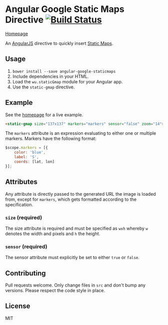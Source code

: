 # Angular Google Static Maps Directive [![Build Status](https://travis-ci.org/passy/angular-google-staticmaps.png)](https://travis-ci.org/passy/angular-google-staticmaps)

[Homepage](http://passy.github.io/angular-google-staticmaps)

An [AngularJS](http://angularjs.org/) directive to quickly insert [Static
Maps](https://developers.google.com/maps/documentation/staticmaps/).

## Usage

1. `bower install --save angular-google-staticmaps`
2. Include dependencies in your HTML.
3. Load the `wu.staticGmap` module for your Angular app.
4. Use the `static-gmap` directive.

## Example

See the [homepage](http://passy.github.io/angular-google-staticmaps) for a live example.

```html
<static-gmap size="137x137" markers="markers" sensor="false" zoom="14"></static-gmap>
```

The `markers` attribute is an expression evaluating to either one or multiple
markers. Markers have the following format:

```javascript
$scope.markers = [{
    color: 'blue',
    label: 'S',
    coords: [lat, lon]
}];
```

## Attributes

Any attribute is directly passed to the generated URL the image is loaded from,
except for `markers`, which gets formatted according to the specification.

### `size` (required)

The size attribute is required and must be specified as `wxh` whereby `w`
denotes the width and pixels and `h` the height.

### `sensor` (required)

The sensor attribute must explicitly be set to either `true` or `false`.

## Contributing

Pull requests welcome. Only change files in `src` and don't bump any versions.
Please respect the code style in place.

## License

MIT

